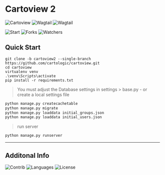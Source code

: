 # Cartoview 2
![Cartoview](https://img.shields.io/badge/Cartoview-2-blue.svg) ![Wagtail](https://img.shields.io/badge/Wagtail_CMS-2.x-green.svg) ![Wagtail](https://img.shields.io/badge/Bootstrap-4-red.svg)

![Start](https://img.shields.io/github/stars/cartologic/cartoview_2.svg?style=social) ![Forks](https://img.shields.io/github/forks/cartologic/cartoview_2.svg?style=social) ![Watchers](https://img.shields.io/github/watchers/cartologic/cartoview_2.svg?style=social)
## Quick Start
```
git clone -b cartoview2 --single-branch https://github.com/cartologic/cartoview.git
cd cartoview
virtualenv venv
.\venv\Scripts\activate
pip install -r requirements.txt
```
> You must adjust the Database settings in settings > base.py - or create a local settings file
```python
python manage.py createcachetable
python manage.py migrate
python manage.py loaddata initial_groups.json
python manage.py loaddata initial_users.json

```
> run server
```python
python manage.py runserver
```

---
## Additonal Info
![Contrib](https://img.shields.io/github/contributors/cartologic/cartoview_2.svg)
![Languages](https://img.shields.io/github/languages/top/cartologic/cartoview_2.svg)
![License](https://img.shields.io/github/license/cartologic/cartoview_2.svg)